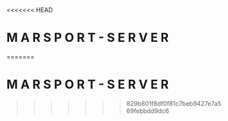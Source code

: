 <<<<<<< HEAD
# M A R S P O R T - S E R V E R
=======
# M A R S P O R T - S E R V E R
>>>>>>> 829b801f8df0f81c7beb9427e7a569febbdd9dc6

